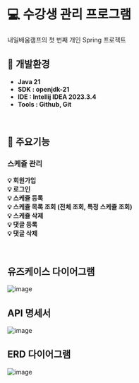 # 💻 수강생 관리 프로그램
내일배움캠프의 첫 번째 개인 Spring 프로젝트 

## 🔨 개발환경
- **Java 21**
- **SDK : openjdk-21**
- **IDE : Intellij IDEA 2023.3.4**
- **Tools : Github, Git**
<br>

## 🔔 주요기능
### 스케쥴 관리
**💡 회원가입** <br>
**💡 로그인** <br>
**💡 스케쥴 등록** <br>
**💡 스케쥴 목록 조회 (전체 조회, 특정 스케쥴 조회)** <br>
**💡 스케쥴 삭제** <br>
**💡 댓글 등록** <br>
**💡 댓글 삭제** <br>

<br>

## 유즈케이스 다이어그램
![image](https://github.com/LeeChangHyeong/OwnCalendar/assets/71262367/76eedb73-f48e-4011-ab9a-b462a323458b)


## API 명세서
![image](https://github.com/LeeChangHyeong/OwnCalendar/assets/71262367/19c7d30d-ec1d-4edf-b787-582c05752a59)

## ERD 다이어그램
![image](https://github.com/LeeChangHyeong/OwnCalendar/assets/71262367/2e7033dd-f6de-4f0d-ae97-307a2ac9ac13)




 
